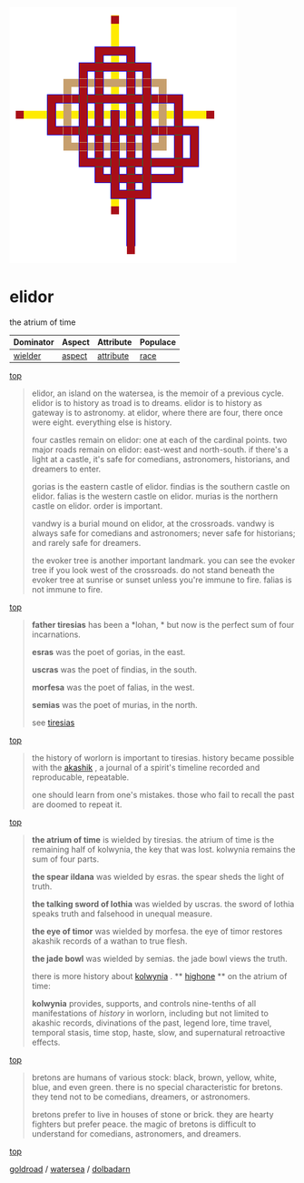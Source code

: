 ![pattern](assets/pattern.gif)

# elidor

the atrium of time

|  Dominator           |  Aspect            |  Attribute               |  Populace      | 
| -------------------- | ------------------ | ------------------------ | -------------- | 
|  [wielder](wielder)  |  [aspect](aspect)  |  [attribute](attribute)  |  [race](race)  | 

 [top](#top) 
>
>   elidor, an island on the watersea, is the memoir of a previous cycle. elidor is to history as troad is to dreams. elidor is to history as gateway is to astronomy. at elidor, where there are four, there once were eight. everything else is history.
>
>   four castles remain on elidor: one at each of the cardinal points. two major roads remain on elidor: east-west and north-south. if there's a light at a castle, it's safe for comedians, astronomers, historians, and dreamers to enter.
>
>   gorias is the eastern castle of elidor. findias is the southern castle on elidor. falias is the western castle on elidor. murias is the northern castle on elidor. order is important.
>
>   vandwy is a burial mound on elidor, at the crossroads. vandwy is always safe for comedians and astronomers; never safe for historians; and rarely safe for dreamers.
>
>   the evoker tree is another important landmark. you can see the evoker tree if you look west of the crossroads. do not stand beneath the evoker tree at sunrise or sunset unless you're immune to fire. falias is not immune to fire.

 [top](#top) 
>
>   **father tiresias** has been a *lohan, * but now is the perfect sum of four incarnations.
>
>   **esras** was the poet of gorias, in the east.
>
>   **uscras** was the poet of findias, in the south.
>
>   **morfesa** was the poet of falias, in the west.
>
>   **semias** was the poet of murias, in the north.
>
>   see  [tiresias](tiresias.md)  

 [top](#top) 
>
>   the history of worlorn is important to tiresias. history became possible with the  [akashik](akashik.md) , a journal of a spirit's timeline recorded and reproducable, repeatable. 
>
>   one should learn from one's mistakes. those who fail to recall the past are doomed to repeat it.

 [top](#top) 
>
>   **the atrium of time** is wielded by tiresias. the atrium of time is the remaining half of kolwynia, the key that was lost. kolwynia remains the sum of four parts.
>
>   **the spear ildana** was wielded by esras. the spear sheds the light of truth.
>
>   **the talking sword of lothia** was wielded by uscras. the sword of lothia speaks truth and falsehood in unequal measure.
>
>   **the eye of timor** was wielded by morfesa. the eye of timor restores akashik records of a wathan to true flesh.
>
>   **the jade bowl** was wielded by semias. the jade bowl views the truth.
>
>   there is more history about  [kolwynia](kolwynia.md) . 
 ** [highone](highone.md) ** on the atrium of time:
>
>  **kolwynia** provides, supports, and controls nine-tenths of all manifestations of *history* in worlorn, including but not limited to akashic records, divinations of the past, legend lore, time travel, temporal stasis, time stop, haste, slow, and supernatural retroactive effects.

 [top](#top) 
>
>  bretons are humans of various stock: black, brown, yellow, white, blue, and even green. there is no special characteristic for bretons. they tend not to be comedians, dreamers, or astronomers.
>
>  bretons prefer to live in houses of stone or brick. they are hearty fighters but prefer peace. the magic of bretons is difficult to understand for comedians, astronomers, and dreamers.

 [top](#top) 

 [goldroad](goldroad.md)  /  [watersea](watersea.md)  /  [dolbadarn](dolbadarn.md)  

 